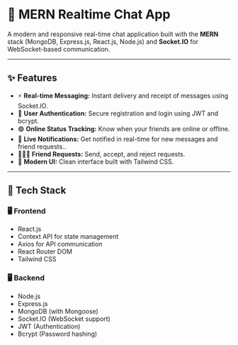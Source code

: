 # 💬 MERN Realtime Chat App

A modern and responsive real-time chat application built with the **MERN** stack (MongoDB, Express.js, React.js, Node.js) and **Socket.IO** for WebSocket-based communication.


---

## ✨ Features


- ⚡ **Real-time Messaging:** Instant delivery and receipt of messages using Socket.IO.
- 🔐 **User Authentication:** Secure registration and login using JWT and bcrypt.
- 🟢 **Online Status Tracking:** Know when your friends are online or offline.
- 🔔 **Live Notifications:** Get notified in real-time for new messages and friend requests..
- 🧑‍🤝‍🧑 **Friend Requests:** Send, accept, and reject requests.
- 🎨 **Modern UI:** Clean interface built with Tailwind CSS.

---

## 🧰 Tech Stack

### 🖥️ Frontend
- React.js
- Context API for state management
- Axios for API communication
- React Router DOM
- Tailwind CSS

### 🖥️ Backend
- Node.js
- Express.js
- MongoDB (with Mongoose)
- Socket.IO (WebSocket support)
- JWT (Authentication)
- Bcrypt (Password hashing)



